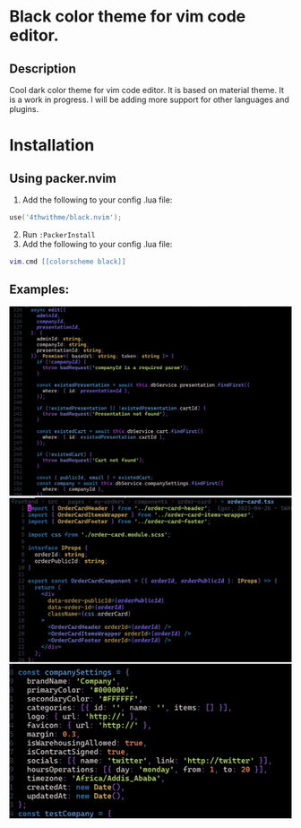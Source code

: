 # Black color theme for vim code editor.

## Description

Cool dark color theme for vim code editor. 
It is based on material theme. It is a work in progress. 
I will be adding more support for other languages and plugins.


# Installation

## Using packer.nvim

1. Add the following to your config .lua file:

```lua
use('4thwithme/black.nvim');
````

2. Run `:PackerInstall`
3. Add the following to your config .lua file:

```lua
vim.cmd [[colorscheme black]]
```

## Examples:

![Black color theme for vim code editor.](./img/1.png)
![Black color theme for vim code editor.](./img/2.png)
![Black color theme for vim code editor.](./img/3.png)
